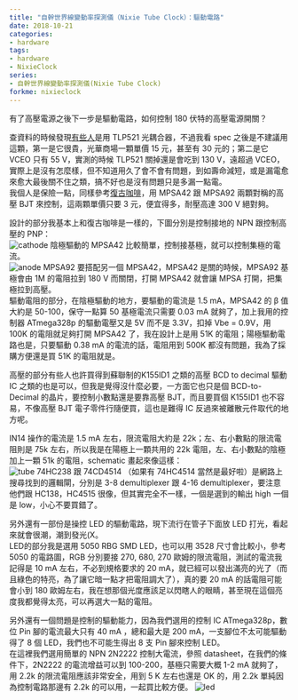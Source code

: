 ```yaml
---
title: "自幹世界線變動率探測儀（Nixie Tube Clock）：驅動電路"
date: 2018-10-21
categories:
- hardware
tags:
- hardware
- NixieClock
series:
- 自幹世界線變動率探測儀(Nixie Tube Clock)
forkme: nixieclock
---
```


有了高壓電源之後下一步是驅動電路，如何控制 180 伏特的高壓電源開關？  
<!--more-->

查資料的時候發現[有些人](https://home.gamer.com.tw/creationDetail.php?sn=1632662)是用 TLP521 光耦合器，不過我看 spec 之後是不建議用這顆，第一是它很貴，光華商場一顆單價 15 元，甚至有 30 元的；第二是它 VCEO 只有 55 V，實測的時候 TLP521 關掉還是會吃到 130 V，遠超過 VCEO，實際上是沒有怎麼樣，但不知道用久了會不會有問題，到如壽命減短，或是漏電愈來愈大最後關不住之類，搞不好也是沒有問題只是多漏一點電。  
我個人是保險一點，同樣參考[復古咖啡](https://fugu.cafe/talks/7663)，用 MPSA42 跟 MPSA92 兩顆對稱的高壓 BJT 來控制，這兩顆單價只要 3 元，便宜得多，耐壓高達 300 V 絕對夠。  

設計的部分我基本上和復古咖啡是一樣的，下圖分別是控制接地的 NPN 跟控制高壓的 PNP：  
![cathode](/images/nixie/cathode.png)
陰極驅動的 MPSA42 比較簡單，控制接基極，就可以控制集極的電流。   
![anode](/images/nixie/anode.png)
MPSA92 要搭配另一個 MPSA42，MPSA42 是關的時候，MPSA92 基極會由 1M 的電阻拉到 180 V 而關閉，打開 MPSA42 就會讓 MPSA 打開，把集極拉到高壓。    
驅動電阻的部分，在陰極驅動的地方，要驅動的電流是 1.5 mA，MPSA42 的 β 值大約是 50-100，保守一點算 50 基極電流只需要 0.03 mA 就夠了，加上我用的控制器 ATmega328p 的驅動電壓又是 5V 而不是 3.3V，扣掉 Vbe = 0.9V，用 100K 的電阻就足夠打開 MPSA42 了，我在設計上是用 51K 的電阻；陽極驅動電路也是，只要驅動 0.38 mA 的電流的話，電阻用到 500K 都沒有問題，我為了採購方便還是買 51K 的電阻就是。  

高壓的部分有些人也許買得到蘇聯制的K155ID1 之類的高壓 BCD to decimal 驅動 IC 之類的也是可以，但我是覺得沒什麼必要，一方面它也只是個 BCD-to-Decimal 的晶片，要控制小數點還是要靠高壓 BJT，而且要買個 K155ID1 也不容易，不像高壓 BJT 電子零件行隨便買，這也是難得 IC 反過來被離散元件取代的地方呢。  

IN14 操作的電流是 1.5 mA 左右，限流電阻大約是 22k；左、右小數點的限流電阻則是 75k 左右，所以我是在陽極上一顆共用的 22k 電阻，左、右小數點的陰極加上一顆 51k 的電阻，schematic 畫起來像這樣：  
![tube](/images/nixie/tube.png)
74HC238 跟 74CD4514 （如果有 74HC4514 當然是最好啦）是網路上搜尋找到的邏輯閘，分別是 3-8 demultiplexer 跟 4-16 demultiplexer，要注意他們跟 HC138，HC4515 很像，但其實完全不一樣，一個是選到的輸出 high 一個是 low，小心不要買錯了。  

另外還有一部份是操控 LED 的驅動電路，現下流行在管子下面放 LED 打光，看起來就會很潮，潮到發光(X。  
LED的部分我是選用 5050 RBG SMD LED，也可以用 3528 尺寸會比較小，參考 5050 的電路圖，RGB 分別要接 270, 680, 270 歐姆的限流電阻，測試的電流我記得是 10 mA 左右，不必到規格要求的 20 mA，就已經可以發出滿亮的光了（而且綠色的特亮，為了讓它暗一點才把電阻調大了），真的要 20 mA 的話電阻可能會小到 180 歐姆左右，我在想那個光度應該足以閃瞎人的眼睛，甚至現在這個亮度我都覺得太亮，可以再選大一點的電阻。  

另外還有一個問題是控制的驅動能力，因為我們選用的控制 IC ATmega328p，數位 Pin 腳的電流最大只有 40 mA ，總和最大是 200 mA，一支腳位不太可能驅動得了 8 個 LED，我們也不可能生得出 8 支 Pin 腳來控制 LED。  
在這裡我們選用簡單的 NPN 2N2222 控制大電流，參照 datasheet，在我們的條件下，2N2222 的電流增益可以到 100-200，基極只需要大概 1-2 mA 就夠了，用 2.2k 的限流電阻應該非常安全，用到 5 K 左右也還是 OK 的，用 2.2k 單純因為控制電路那邊有 2.2k 的可以用，一起買比較方便。
![led](/images/nixie/led.png)
